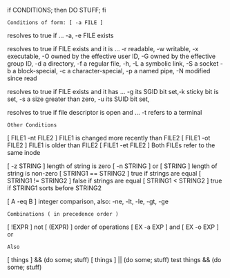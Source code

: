 
if CONDITIONS; then DO STUFF; fi

    Conditions of form: [ -a FILE ]
resolves to true if ...
 -a, -e  FILE exists

resolves to true if FILE exists and it is ...
 -r  readable, -w writable, -x executable,
 -O  owned by the effective user ID, -G owned by the effective group ID,
 -d  a directory,
 -f  a regular file,
 -h, -L  a symbolic link,
 -S  a socket
 -b  a block-special, -c a character-special, -p a named pipe,
 -N  modified since read

resolves to true if FILE exists and it has ...
 -g  its SGID bit set,-k sticky bit is set,
 -s  a size greater than zero,
 -u  its SUID bit set,

resolves to true if file descriptor is open and ...
 -t  refers to a terminal

    Other Conditions
[ FILE1 -nt FILE2 ] FILE1 is changed more recently than FILE2
[ FILE1 -ot FILE2 ] FILE1 is older than FILE2
[ FILE1 -et FILE2 ] Both FILEs refer to the same inode

[ -z STRING ] length of string is zero
[ -n STRING ] or [ STRING ] length of string is non-zero
[ STRING1 == STRING2 ] true if strings are equal
[ STRING1 != STRING2 ] false if strings are equal
[ STRING1 < STRING2 ] true if STRING1 sorts before STRING2

[ A -eq B ] integer comparison, also: -ne, -lt, -le, -gt, -ge

    Combinations ( in precedence order )
[ !EXPR ] not
[ (EXPR) ] order of operations
[ EX -a EXP ] and
[ EX -o EXP ] or

    Also
[ things ] && (do some; stuff)
[ things ] || (do some; stuff)
test things && (do some; stuff)
